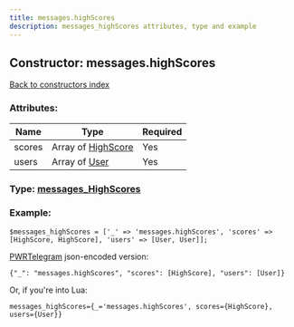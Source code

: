 ```yaml
---
title: messages.highScores
description: messages_highScores attributes, type and example
---
```

## Constructor: messages.highScores  
[Back to constructors index](index.md)



### Attributes:

| Name     |    Type       | Required |
|----------|---------------|----------|
|scores|Array of [HighScore](../types/HighScore.md) | Yes|
|users|Array of [User](../types/User.md) | Yes|



### Type: [messages\_HighScores](../types/messages_HighScores.md)


### Example:

```
$messages_highScores = ['_' => 'messages.highScores', 'scores' => [HighScore, HighScore], 'users' => [User, User]];
```  

[PWRTelegram](https://pwrtelegram.xyz) json-encoded version:

```
{"_": "messages.highScores", "scores": [HighScore], "users": [User]}
```


Or, if you're into Lua:  


```
messages_highScores={_='messages.highScores', scores={HighScore}, users={User}}

```



